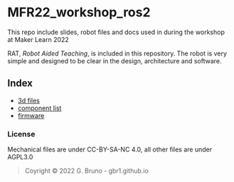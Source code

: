 # MFR22_workshop_ros2
This repo include slides, robot files and docs used in during the workshop at Maker Learn 2022

RAT, _Robot Aided Teaching_, is included in this repository. The robot is very simple and designed to be clear in the design, architecture and software.


## Index 
- [3d files](./3dprint)
- [component list](./docs/bom.md)
- [firmware]()


### License
Mechanical files are under CC-BY-SA-NC 4.0, all other files are under AGPL3.0

> Coyright © 2022 G. Bruno - gbr1.github.io
